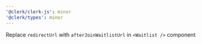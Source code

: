 ```yaml
---
'@clerk/clerk-js': minor
'@clerk/types': minor
---
```


Replace `redirectUrl` with `afterJoinWaitlistUrl` in `<Waitlist />` component
